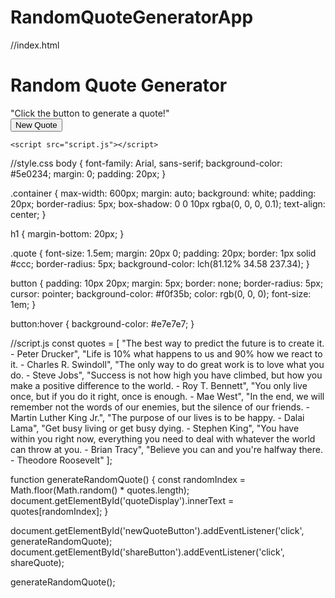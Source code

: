 # RandomQuoteGeneratorApp
//index.html
<!DOCTYPE html>
<html lang="en">
<head>
    <meta charset="UTF-8">
    <meta name="viewport" content="width=device-width, initial-scale=1.0">
    <title>Random Quote Generator</title>
    <link rel="stylesheet" href="style.css">
</head>
<body>
    <div class="container">
        <h1>Random Quote Generator</h1>
        <div id="quoteDisplay" class="quote">"Click the button to generate a quote!"</div>
        <button id="newQuoteButton">New Quote</button>
    </div>

    <script src="script.js"></script>
</body>
</html>

//style.css
body {
    font-family: Arial, sans-serif;
    background-color: #5e0234;
    margin: 0;
    padding: 20px;
}

.container {
    max-width: 600px;
    margin: auto;
    background: white;
    padding: 20px;
    border-radius: 5px;
    box-shadow: 0 0 10px rgba(0, 0, 0, 0.1);
    text-align: center;
}

h1 {
    margin-bottom: 20px;
}

.quote {
    font-size: 1.5em;
    margin: 20px 0;
    padding: 20px;
    border: 1px solid #ccc;
    border-radius: 5px;
    background-color: lch(81.12% 34.58 237.34);
}

button {
    padding: 10px 20px;
    margin: 5px;
    border: none;
    border-radius: 5px;
    cursor: pointer;
    background-color: #f0f35b;
    color: rgb(0, 0, 0);
    font-size: 1em;
}

button:hover {
    background-color: #e7e7e7;
}

//script.js
const quotes = [
    "The best way to predict the future is to create it. - Peter Drucker",
    "Life is 10% what happens to us and 90% how we react to it. - Charles R. Swindoll",
    "The only way to do great work is to love what you do. - Steve Jobs",
    "Success is not how high you have climbed, but how you make a positive difference to the world. - Roy T. Bennett",
    "You only live once, but if you do it right, once is enough. - Mae West",
    "In the end, we will remember not the words of our enemies, but the silence of our friends. - Martin Luther King Jr.",
    "The purpose of our lives is to be happy. - Dalai Lama",
    "Get busy living or get busy dying. - Stephen King",
    "You have within you right now, everything you need to deal with whatever the world can throw at you. - Brian Tracy",
    "Believe you can and you're halfway there. - Theodore Roosevelt"
];

function generateRandomQuote() {
    const randomIndex = Math.floor(Math.random() * quotes.length);
    document.getElementById('quoteDisplay').innerText = quotes[randomIndex];
}

document.getElementById('newQuoteButton').addEventListener('click', generateRandomQuote);
document.getElementById('shareButton').addEventListener('click', shareQuote);

generateRandomQuote();
